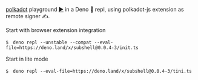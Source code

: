 [polkadot](https://deno.land/x/polkadot) playground [▶️](https://subshell.xyz)
in a Deno 🦕 repl, using polkadot-js extension as remote signer ✍️.

Start with browser extension integration

```
$　deno repl --unstable --compat --eval-file=https://deno.land/x/subshell@0.0.4-3/init.ts
```

Start in lite mode

```
$　deno repl --eval-file=https://deno.land/x/subshell@0.0.4-3/tini.ts
```
